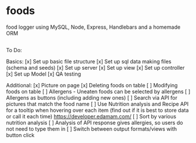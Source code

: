 # foods
food logger using MySQL, Node, Express, Handlebars and a homemade ORM

## 









To Do:

Basics:
[x] Set up basic file structure
[x] Set up sql data making files (schema and seeds)
[x] Set up server
[x] Set up view
[x] Set up controller
[x] Set up Model
[x] QA testing

Additional:
[x] Picture on page
[x] Deleting foods on table
[ ] Modifying foods on table
[ ] Allergens - Uneaten foods can be selected by allergens
[ ] Allergens as buttons (including adding new ones)
[ ] Search via API for pictures that match the food name
[ ] Use Nutrition analysis and Recipe API for a tooltip when hovering over each item (find out if it is best to store data or call it each time) https://developer.edamam.com/
[ ] Sort by various nutrition analysis
[ ] Analysis of API response gives allergies, so users do not need to type them in
[ ] Switch between output formats/views with button click